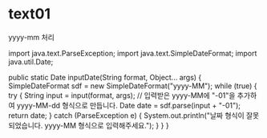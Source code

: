 # text01

yyyy-mm 처리

import java.text.ParseException;
import java.text.SimpleDateFormat;
import java.util.Date;

public static Date inputDate(String format, Object... args) {
    SimpleDateFormat sdf = new SimpleDateFormat("yyyy-MM");
    while (true) {
        try {
            String input = input(format, args);
            // 입력받은 yyyy-MM에 "-01"을 추가하여 yyyy-MM-dd 형식으로 만듭니다.
            Date date = sdf.parse(input + "-01");
            return date;
        } catch (ParseException e) {
            System.out.println("날짜 형식이 잘못되었습니다. yyyy-MM 형식으로 입력해주세요.");
        }
    }
}
